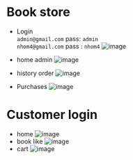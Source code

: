 # Book store
- Login   
`admin@gmail.com` pass: `admin`  
`nhom4@gmail.com` pass : `nhom4`
![image](https://user-images.githubusercontent.com/96046778/177948269-84dff2f9-45fe-4719-80e4-21791b2019f3.png)

- home admin
![image](https://user-images.githubusercontent.com/96046778/177947282-ef892975-ed6d-4be7-9a67-b4069aa5d099.png)
- history order
![image](https://user-images.githubusercontent.com/96046778/177947468-eb29ce47-3a5a-4cbe-994c-1329dc812ce7.png)
- Purchases
![image](https://user-images.githubusercontent.com/96046778/177947615-a14a5317-a4f2-4985-9a83-6f2a7fa49257.png)

# Customer login
- home 
![image](https://user-images.githubusercontent.com/96046778/177947760-c7a45ce3-3009-43c9-bef6-ad81a0b72dc4.png)
- book like 
![image](https://user-images.githubusercontent.com/96046778/177947913-133f8ed8-6db7-4a6c-91e5-d0710b4e2c98.png)
- cart
![image](https://user-images.githubusercontent.com/96046778/177948154-ab07893a-5384-4676-a0e0-85d6d3e19668.png)


